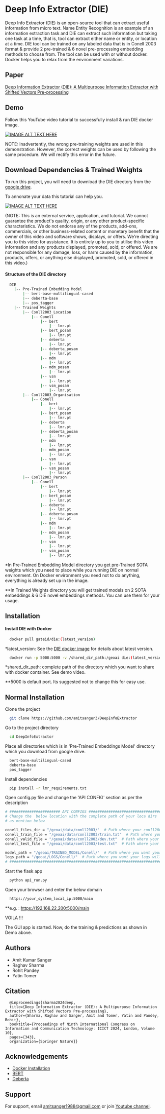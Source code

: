 
# Deep Info Extractor (DIE)

Deep Info Extractor (DIE) is an open-source tool that can extract useful information from micro text. Name Entity Recognition is an example of an information extraction task and DIE can extract such information but taking one task at a time, that is, tool can extract either name or entity, or location at a time. DIE tool can be trained on any labeled data that is in Conell 2003 format & provide 2 pre-trained & 6 novel pre-processing embedding methods to choose from. The tool can be used with or without docker. Docker helps you to relax from the environment variations.

## Paper

[Deep Information Extractor (DIE): A Multipurpose Information Extractor with Shifted Vectors Pre-processing](https://link.springer.com/chapter/10.1007/978-981-97-5441-0_29)

## Demo

Follow this YouTube video tutorial to successfully install & run DIE docker image.

[![IMAGE ALT TEXT HERE](https://img.youtube.com/vi/R4Wa4ZNCD3M/0.jpg)](https://www.youtube.com/watch?v=R4Wa4ZNCD3M)

NOTE: Inadvertently, the wrong pre-training weights are used in this demonstration. However, the correct weights can be used by following the same procedure. We will rectify this error in the future.

## Download Dependencies & Trained Weights

To run this project, you will need to download the DIE directory from the [google drive](https://drive.google.com/drive/folders/1I6idw9pASneTJ5BPyD0cq6nNZ3YxXQnC?usp=sharing).

To annonate your data this tutorial can help you. 

[![IMAGE ALT TEXT HERE](https://img.youtube.com/vi/CxfGJGK4mxQ/0.jpg)](https://www.youtube.com/watch?v=CxfGJGK4mxQ)

(NOTE: This is an external service, application, and tutorial. We cannot guarantee the product's quality, origin, or any other product-specific characteristics. We do not endorse any of the products, add-ons, commercials, or other business-related content or monetary benefit that the owner of this video and software shows, displays, or offers. We're directing you to this video for assistance. It is entirely up to you to utilise this video information and any products displayed, promoted, sold, or offered. We are not responsible for any damage, loss, or harm caused by the information, products, offers, or anything else displayed, promoted, sold, or offered in this video.)



#### Structure of the DIE directory

```bash
  DIE 
    |-- Pre-Trained Embedding Model
        |-- bert-base-multilingual-cased
        |-- deberta-base
        |-- pos_tagger
    |-- Trained Weights
        |-- Conll2003_Location
            |-- Conell
                |-- bert
                    |-- lmr.pt
                |-- bert_posam
                    |-- lmr.pt
                |-- deberta
                    |-- lmr.pt
                |-- deberta_posam
                    |-- lmr.pt
                |-- mdm
                    |-- lmr.pt
                |-- mdm_posam
                    |-- lmr.pt
                |-- vsm
                    |-- lmr.pt
                |-- vsm_posam
                    |-- lmr.pt
        |-- Conll2003_Organisation
            |-- Conell
                |-- bert
                    |-- lmr.pt
                |-- bert_posam
                    |-- lmr.pt
                |-- deberta
                    |-- lmr.pt
                |-- deberta_posam
                    |-- lmr.pt
                |-- mdm
                    |-- lmr.pt
                |-- mdm_posam
                    |-- lmr.pt
                |-- vsm
                    |-- lmr.pt
                |-- vsm_posam
                    |-- lmr.pt
        |-- Conll2003_Person
            |-- Conell
                |-- bert
                    |-- lmr.pt
                |-- bert_posam
                    |-- lmr.pt
                |-- deberta
                    |-- lmr.pt
                |-- deberta_posam
                    |-- lmr.pt
                |-- mdm
                    |-- lmr.pt
                |-- mdm_posam
                    |-- lmr.pt
                |-- vsm
                    |-- lmr.pt
                |-- vsm_posam
                    |-- lmr.pt

```

*In Pre-Trained Embedding Model directory you get pre-Trained SOTA weights which you need to place while you running DIE on normal environment. On Docker environment you need not to do anything, everything is already set up in the image.

**In Trained Weights directory you will get trained models on 2 SOTA embeddings & 6 DIE novel embeddings methods. You can use them for your usage.


## Installation

#### Install DIE with Docker

```bash
  docker pull gateid/die:(latest_version)
```
*latest_version: See the [DIE docker image](https://hub.docker.com/r/gateid/die/tags) for details about latest version.

```bash
  docker run -p 5000:5000 -v /shared_dir_path:/geoai die:(latest_version)
```
*shared_dir_path: complete path of the directory which you want to share with docker container. See demo video.

**5000 is default port. Its suggested not to change this for easy use.

    
## Normal Installation

Clone the project

```bash
  git clone https://github.com/amitsanger3/DeepInfoExtractor
```

Go to the project directory

```bash
  cd DeepInfoExtractor
```

Place all directories which is in 'Pre-Trained Embeddings Model' directory which you download from google drive. 

```bash
  bert-base-multilingual-cased
  deberta-base
  pos_tagger
```

Install dependencies

```bash
  pip install -r lmr_requirements.txt 
```

Open config.py file and change the 'API CONFIG' section as per the description

```bash
# ####################### API CONFIGS ######################################
# Change the  below location with the complete path of your loca dirs 
# as mention below

conell_files_dir = "/geoai/data/conll2003/"  # Path where your conll2003/dataset dir is placed
conell_train_file = "/geoai/data/conll2003/train.txt"  # Path where your conll2003/dataset train file is placed in conll2003 format
conell_valid_file = "/geoai/data/conll2003/dev.txt"  # Path where your conll2003/dataset validation file is placed in conll2003 format
conell_test_file = "/geoai/data/conll2003/test.txt"  # Path where your conll2003/dataset  test file is placed in conll2003 format

model_path = "/geoai/TRAINED_MODEL/Conell/"  # Path where you want your trained model will be saved
logs_path = "/geoai/LOGS/Conell/"  # Path where you want your logs will be saved
# ##########################################################################
```

Start the flask app

```bash
  python api_run.py
```

Open your browser and enter the below domain

```bash
  https://your_system_local_ip:5000/main
```
**e.g. : https://192.168.22.200:5000/main

VOILA !!!

The GUI app is started. Now, do the training & predictions as shown in Demo above.



## Authors

- Amit Kumar Sanger
- Raghav Sharma
- Rohit Pandey
- Yatin Tomer

## Citation

```http
  @inproceedings{sharma2024deep,
  title={Deep Information Extractor (DIE): A Multipurpose Information Extractor with Shifted Vectors Pre-processing},
  author={Sharma, Raghav and Sanger, Amit and Tomer, Yatin and Pandey, Rohit},
  booktitle={Proceedings of Ninth International Congress on Information and Communication Technology: ICICT 2024, London, Volume 10},
  pages={343},
  organization={Springer Nature}}
```

## Acknowledgements

 - [Docker Installation](https://docs.docker.com/engine/)
 - [BERT](https://arxiv.org/abs/1810.04805)
 - [Deberta](https://arxiv.org/abs/2006.03654)


## Support

For support, email amitsanger1988@gmail.com or join [Youtube channel](https://www.youtube.com/@AmitSangerdes).


